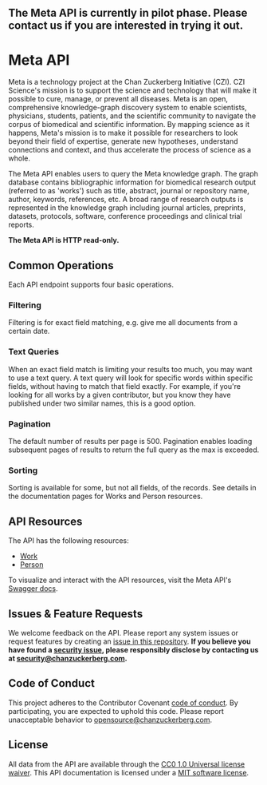## The Meta API is currently in pilot phase. Please contact us if you are interested in trying it out.

# Meta API
Meta is a technology project at the Chan Zuckerberg Initiative (CZI). CZI Science's mission is to support the science and technology that will make it possible to cure, manage, or prevent all diseases. Meta is an open, comprehensive knowledge-graph discovery system to enable scientists, physicians, students, patients, and the scientific community to navigate the corpus of biomedical and scientific information. By mapping science as it happens, Meta's mission is to make it possible for researchers to look beyond their field of expertise, generate new hypotheses, understand connections and context, and thus accelerate the process of science as a whole. 

The Meta API enables users to query the Meta knowledge graph. The graph database contains bibliographic information for biomedical research output (referred to as 'works') such as title, abstract, journal or repository name, author, keywords, references, etc. A broad range of research outputs is represented in the knowledge graph including journal articles, preprints, datasets, protocols, software, conference proceedings and clinical trial reports.

__The Meta API is HTTP read-only.__

## Common Operations
Each API endpoint supports four basic operations. 

### Filtering
Filtering is for exact field matching, e.g. give me all documents from a certain date.

### Text Queries
When an exact field match is limiting your results too much, you may want to use a text query. A text query will look for specific words 
within specific fields, without having to match that field exactly. For example, if you're looking for all works by a given contributor, but you
know they have published under two similar names, this is a good option.

### Pagination
The default number of results per page is 500. Pagination enables loading subsequent pages of results to return the full query as the max is exceeded.

### Sorting
Sorting is available for some, but not all fields, of the records. See details in the documentation pages for Works and Person resources.

## API Resources
The API has the following resources:
* [Work](works.md)
* [Person](persons.md)

To visualize and interact with the API resources, visit the Meta API's [Swagger docs](https://meta-api-docs.prod.meta-infra.org/).

## Issues & Feature Requests
We welcome feedback on the API. Please report any system issues or request features by creating an [issue in this repository](https://github.com/chanzuckerberg/meta-kg-api-documentation/issues).
__If you believe you have found a [security issue](https://github.com/chanzuckerberg/meta-kg-api-documentation/blob/main/SECURITY.md), please responsibly disclose by contacting us at security@chanzuckerberg.com.__

## Code of Conduct 
This project adheres to the Contributor Covenant [code of conduct](https://github.com/chanzuckerberg/.github/blob/master/CODE_OF_CONDUCT.md). By participating, you are expected to uphold this code. Please report unacceptable behavior to opensource@chanzuckerberg.com.

## License
All data from the API are available through the [CC0 1.0 Universal license waiver](https://creativecommons.org/publicdomain/zero/1.0/deed.en). This API documentation is licensed under a [MIT software license](https://github.com/chanzuckerberg/meta-kg-api-documentation/blob/main/LICENSE.md).
